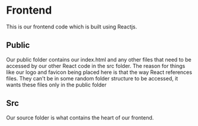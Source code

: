 # Frontend

This is our frontend code which is built using Reactjs.

## Public

Our public folder contains our index.html and any other files that need to be accessed by our other React code in the src folder.
The reason for things like our logo and favicon being placed here is that the way React references files.
They can't be in some random folder structure to be accessed, it wants these files only in the public folder

## Src

Our source folder is what contains the heart of our frontend.
